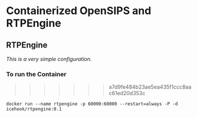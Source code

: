 Containerized OpenSIPS and RTPEngine
====================

RTPEngine
----------------------

*This is a very simple configuration.*  

### To run the Container
>>>>>>> a7d9fe484b23ae5ea435f1ccc8aac61ed20d353c
```
docker run --name rtpengine -p 60000:60000 --restart=always -P -d icehook/rtpengine:0.1
```
